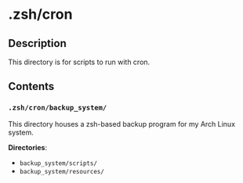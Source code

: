 # .zsh/cron

## Description

This directory is for scripts to run with cron.

## Contents

### `.zsh/cron/backup_system/`

This directory houses a zsh-based backup program for my Arch Linux system.

__Directories__:
 * `backup_system/scripts/`
 * `backup_system/resources/`

